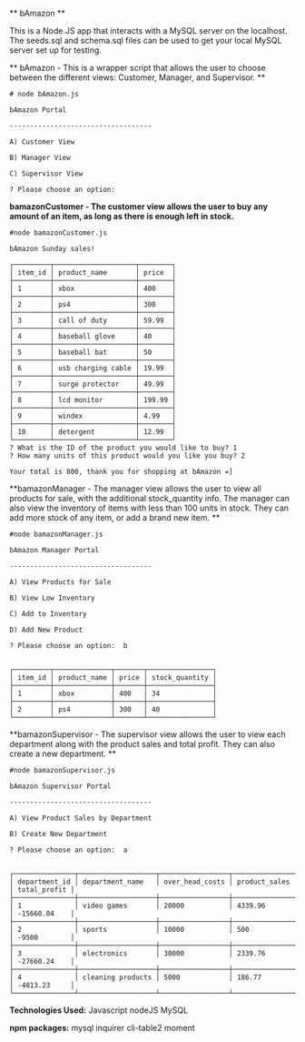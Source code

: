 

** bAmazon ** 

This is a Node.JS app that interacts with a MySQL server on the localhost. The seeds.sql and schema.sql files can be used to get your local MySQL server set up for testing. 

** bAmazon - This is a wrapper script that allows the user to choose between the different views: Customer, Manager, and Supervisor. **

```
# node bAmazon.js

bAmazon Portal

-----------------------------------

A) Customer View

B) Manager View

C) Supervisor View

? Please choose an option:
```


**bamazonCustomer - The customer view allows the user to buy any amount of an item, as long as there is enough left in stock.**

```
#node bamazonCustomer.js

bAmazon Sunday sales!

┌─────────┬────────────────────┬────────┐
│ item_id │ product_name       │ price  │
├─────────┼────────────────────┼────────┤
│ 1       │ xbox               │ 400    │
├─────────┼────────────────────┼────────┤
│ 2       │ ps4                │ 300    │
├─────────┼────────────────────┼────────┤
│ 3       │ call of duty       │ 59.99  │
├─────────┼────────────────────┼────────┤
│ 4       │ baseball glove     │ 40     │
├─────────┼────────────────────┼────────┤
│ 5       │ baseball bat       │ 50     │
├─────────┼────────────────────┼────────┤
│ 6       │ usb charging cable │ 19.99  │
├─────────┼────────────────────┼────────┤
│ 7       │ surge protector    │ 49.99  │
├─────────┼────────────────────┼────────┤
│ 8       │ lcd monitor        │ 199.99 │
├─────────┼────────────────────┼────────┤
│ 9       │ windex             │ 4.99   │
├─────────┼────────────────────┼────────┤
│ 10      │ detergent          │ 12.99  │
└─────────┴────────────────────┴────────┘
? What is the ID of the product you would like to buy? 1
? How many units of this product would you like you buy? 2

Your total is 800, thank you for shopping at bAmazon =]
```


**bamazonManager - The manager view allows the user to view all products for sale, with the additional stock_quantity info. The manager can also view the inventory of items with less than 100 units in stock. They can add more stock of any item, or add a brand new item. **

```
#node bamazonManager.js

bAmazon Manager Portal

-----------------------------------

A) View Products for Sale

B) View Low Inventory

C) Add to Inventory

D) Add New Product

? Please choose an option:  b


┌─────────┬──────────────┬───────┬────────────────┐
│ item_id │ product_name │ price │ stock_quantity │
├─────────┼──────────────┼───────┼────────────────┤
│ 1       │ xbox         │ 400   │ 34             │
├─────────┼──────────────┼───────┼────────────────┤
│ 2       │ ps4          │ 300   │ 40             │
└─────────┴──────────────┴───────┴────────────────┘
```

**bamazonSupervisor - The supervisor view allows the user to view each department along with the product sales and total profit. They can also create a new department. **

```
#node bamazonSupervisor.js

bAmazon Supervisor Portal

-----------------------------------

A) View Product Sales by Department

B) Create New Department

? Please choose an option:  a


┌───────────────┬───────────────────┬─────────────────┬───────────────┬──────────────┐
│ department_id │ department_name   │ over_head_costs │ product_sales │ total_profit │
├───────────────┼───────────────────┼─────────────────┼───────────────┼──────────────┤
│ 1             │ video games       │ 20000           │ 4339.96       │ -15660.04    │
├───────────────┼───────────────────┼─────────────────┼───────────────┼──────────────┤
│ 2             │ sports            │ 10000           │ 500           │ -9500        │
├───────────────┼───────────────────┼─────────────────┼───────────────┼──────────────┤
│ 3             │ electronics       │ 30000           │ 2339.76       │ -27660.24    │
├───────────────┼───────────────────┼─────────────────┼───────────────┼──────────────┤
│ 4             │ cleaning products │ 5000            │ 186.77        │ -4813.23     │
└───────────────┴───────────────────┴─────────────────┴───────────────┴──────────────┘
```

**Technologies Used:**
Javascript
nodeJS
MySQL

**npm packages:**
mysql
inquirer
cli-table2
moment
